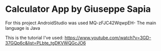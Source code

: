 # Calculator App by Giuseppe Sapia

For this project AndroidStudio was used MQ-zFJC42WqwpEH-
The main language is Java 

This is the tutorial I've used:
https://www.youtube.com/watch?v=3GD-37GQp6c&list=PLbte_tgDKVWQGcJO6